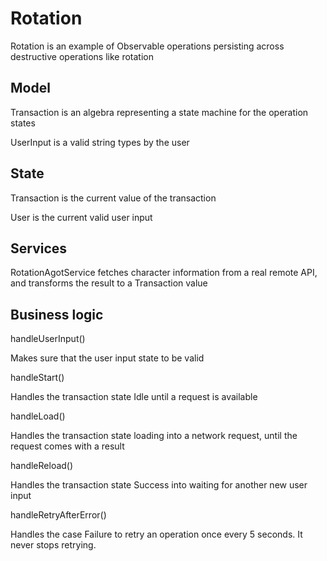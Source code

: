 # Rotation

Rotation is an example of Observable operations persisting across destructive operations like rotation

## Model

Transaction is an algebra representing a state machine for the operation states

UserInput is a valid string types by the user

## State

Transaction is the current value of the transaction

User is the current valid user input

## Services

RotationAgotService fetches character information from a real remote API, and transforms the result to a Transaction value

## Business logic

handleUserInput()

Makes sure that the user input state to be valid

handleStart()

Handles the transaction state Idle until a request is available

handleLoad()

Handles the transaction state loading into a network request, until the request comes with a result

handleReload()

Handles the transaction state Success into waiting for another new user input

handleRetryAfterError()

Handles the case Failure to retry an operation once every 5 seconds. It never stops retrying.